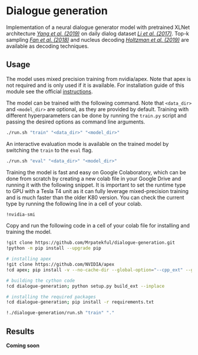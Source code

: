 # Dialogue generation

Implementation of a neural dialogue generator model with pretrained XLNet architecture *[Yang et al. (2019)](https://arxiv.org/pdf/1906.08237.pdf)* on daily dialog dataset *[Li et al. (2017)](https://arxiv.org/pdf/1710.03957.pdf)*. Top-k sampling *[Fan et al. (2018)](https://arxiv.org/pdf/1904.09751.pdf)* and nucleus decoding *[Holtzman et al. (2019)](https://arxiv.org/pdf/1904.09751.pdf)* are available as decoding techniques.

## Usage

The model uses mixed precision training from nvidia/apex. Note that apex is not required and is only used if it is available. For installation guide of this module see the official [instructions](https://github.com/NVIDIA/apex).

The model can be trained with the following command. Note that `<data_dir>` and `<model_dir>` are optional, as they are provided by default. Training with different hyperparameters can be done by running the `train.py` script and passing the desired options as command line arguments.

```bash
./run.sh "train" "<data_dir>" "<model_dir>"
```

An interactive evaluation mode is available on the trained model by switching the `train` to the `eval` flag.

```bash
./run.sh "eval" "<data_dir>" "<model_dir>"
```

Training the model is fast and easy on Google Colaboratory, which can be done from scratch by creating a new colab file in your Google Drive and running it with the following snippet. It is important to set the runtime type to GPU with a Tesla T4 unit as it can fully leverage mixed-precision training and is much faster than the older K80 version. You can check the current type by running the following line in a cell of your colab.

```bash
!nvidia-smi
```

Copy and run the following code in a cell of your colab file for installing and training the model.

```bash
!git clone https://github.com/Mrpatekful/dialogue-generation.git
!python -m pip install --upgrade pip

# installing apex
!git clone https://github.com/NVIDIA/apex
!cd apex; pip install -v --no-cache-dir --global-option="--cpp_ext" --global-option="--cuda_ext" .

# building the cython code
!cd dialogue-generation; python setup.py build_ext --inplace

# installing the required packages
!cd dialogue-generation; pip install -r requirements.txt

!./dialogue-generation/run.sh "train" "."
```

## Results

**Coming soon**

